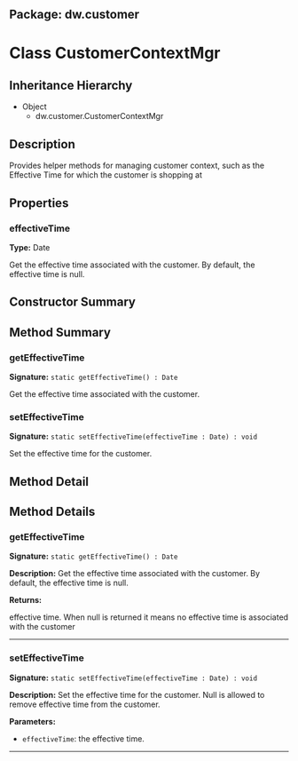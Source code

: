 ## Package: dw.customer

# Class CustomerContextMgr

## Inheritance Hierarchy

- Object
  - dw.customer.CustomerContextMgr

## Description

Provides helper methods for managing customer context, such as the Effective Time for which the customer is shopping at

## Properties

### effectiveTime

**Type:** Date

Get the effective time associated with the customer. By default, the effective time is null.

## Constructor Summary

## Method Summary

### getEffectiveTime

**Signature:** `static getEffectiveTime() : Date`

Get the effective time associated with the customer.

### setEffectiveTime

**Signature:** `static setEffectiveTime(effectiveTime : Date) : void`

Set the effective time for the customer.

## Method Detail

## Method Details

### getEffectiveTime

**Signature:** `static getEffectiveTime() : Date`

**Description:** Get the effective time associated with the customer. By default, the effective time is null.

**Returns:**

effective time. When null is returned it means no effective time is associated with the customer

---

### setEffectiveTime

**Signature:** `static setEffectiveTime(effectiveTime : Date) : void`

**Description:** Set the effective time for the customer. Null is allowed to remove effective time from the customer.

**Parameters:**

- `effectiveTime`: the effective time.

---